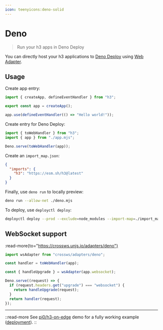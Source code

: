```yaml
---
icon: teenyicons:deno-solid
---
```


# Deno

> Run your h3 apps in Deno Deploy

You can directly host your h3 applications to [Deno Deploy](https://deno.com/deploy) using [Web Adapter](/adapters/web).

## Usage

Create app entry:

```js [app.mjs]
import { createApp, defineEventHandler } from "h3";

export const app = createApp();

app.use(defineEventHandler(() => "Hello world!"));
```

Create entry for Deno Deploy:

```js [deno.mjs]
import { toWebHandler } from "h3";
import { app } from "./app.mjs";

Deno.serve(toWebHandler(app));
```

Create an `import_map.json`:

```json [import_map.json]
{
  "imports": {
    "h3": "https://esm.sh/h3@latest"
  }
}
```

Finally, use `deno run` to locally preview:

```bash [terminal]
deno run --allow-net ./deno.mjs
```

To deploy, use `deployctl deploy`:

```bash [terminal]
deployctl deploy --prod --exclude=node_modules --import-map=./import_map.json ./deno.mjs
```

## WebSocket support

:read-more{to="https://crossws.unjs.io/adapters/deno"}

```ts
import wsAdapter from "crossws/adapters/deno";

const handler = toWebHandler(app);

const { handleUpgrade } = wsAdapter(app.websocket);

Deno.serve((request) => {
  if (request.headers.get("upgrade") === "websocket") {
    return handleUpgrade(request);
  }
  return handler(request);
});
```

---

::read-more
See [pi0/h3-on-edge](https://github.com/pi0/h3-on-edge) demo for a fully working example ([deployment](https://h3-on-edge.deno.dev/)).
::
